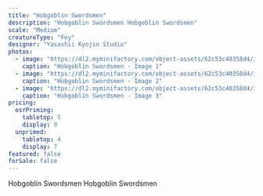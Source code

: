 ```yaml
---
title: "Hobgoblin Swordsmen"
description: "Hobgoblin Swordsmen Hobgoblin Swordsmen"
scale: "Medium"
creatureType: "Fey"
designer: "Yasashii Kyojin Studio"
photos:
  - image: "https://dl2.myminifactory.com/object-assets/62c53c40358d4/images/720X720-hobgoblin-c-bob-ps.jpg"
    caption: "Hobgoblin Swordsmen - Image 1"
  - image: "https://dl2.myminifactory.com/object-assets/62c53c40358d4/images/720X720-goblin-7.jpg"
    caption: "Hobgoblin Swordsmen - Image 2"
  - image: "https://dl2.myminifactory.com/object-assets/62c53c40358d4/images/720X720-goblin-5.jpg"
    caption: "Hobgoblin Swordsmen - Image 3"
pricing:
  osrPriming:
    tabletop: 5
    display: 9
  unprimed:
    tabletop: 4
    display: 7
featured: false
forSale: false
---
```


Hobgoblin Swordsmen Hobgoblin Swordsmen